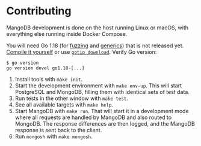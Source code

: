 # Contributing

MangoDB development is done on the host running Linux or macOS, with everything else running inside Docker Compose.

You will need Go 1.18 (for [fuzzing](https://go.dev/blog/fuzz-beta) and [generics](https://go.dev/blog/generics-proposal)) that is not released yet.
[Compile it yourself](https://golang.org/doc/install/source) or use [`gotip download`](https://pkg.go.dev/golang.org/dl/gotip).
Verify Go version:
```
$ go version
go version devel go1.18-[...]
```

1. Install tools with `make init`.
2. Start the development environment with `make env-up`.
   This will start PostgreSQL and MongoDB, filling them with identical sets of test data.
3. Run tests in the other window with `make test`.
4. See all available targets with `make help`.
5. Start MangoDB with `make run`.
   That will start it in a development mode where all requests are handled by MangoDB and also routed to MongoDB.
   The response differences are then logged, and the MangoDB response is sent back to the client.
6. Run `mongosh` with `make mongosh`.

